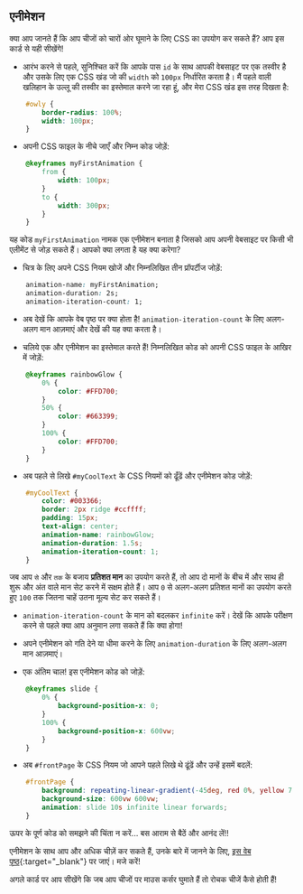 ## एनीमेशन

क्या आप जानते हैं कि आप चीजों को चारों ओर घूमाने के लिए CSS का उपयोग कर सकते हैं? आप इस कार्ड से यही सीखेंगे!

+ आरंभ करने से पहले, सुनिश्चित करें कि आपके पास `id` के साथ आपकी वेबसाइट पर एक तस्वीर है और उसके लिए एक CSS खंड जो की `width` को `100px` निर्धारित करता है। मैं पहले वाली खलिहान के उल्लू की तस्वीर का इस्तेमाल करने जा रहा हूं, और मेरा CSS खंड इस तरह दिखता है:

```css
    #owly {
        border-radius: 100%;
        width: 100px;
    }
```

+ अपनी CSS फाइल के नीचे जाएँ और निम्न कोड जोड़ें:

```css
    @keyframes myFirstAnimation {
        from {
            width: 100px;
        }
        to {
            width: 300px;
        }
    }
```

यह कोड `myFirstAnimation` नामक एक एनीमेशन बनाता है जिसको आप अपनी वेबसाइट पर किसी भी एलीमेंट से जोड़ सकते हैं। आपको क्या लगता है यह क्या करेगा?

+ चित्र के लिए अपने CSS नियम खोजें और निम्नलिखित तीन प्रॉपर्टीज जोड़ें:

```css
    animation-name: myFirstAnimation;
    animation-duration: 2s;
    animation-iteration-count: 1;
```

+ अब देखें कि आपके वेब पृष्ठ पर क्या होता है! `animation-iteration-count` के लिए अलग-अलग मान आज़माएं और देखें की यह क्या करता है।

+ चलिये एक और एनीमेशन का इस्तेमाल करते हैं! निम्नलिखित कोड को अपनी CSS फाइल के आखिर में जोड़ें:

```css
    @keyframes rainbowGlow {
        0% {
            color: #FFD700;
        }
        50% {
            color: #663399;
        }
        100% {
            color: #FFD700;
        }
    }
```

+ अब पहले से लिखे `#myCoolText` के CSS नियमों को ढूँढें और एनीमेशन कोड जोड़ें:

```css
    #myCoolText {        
        color: #003366;
        border: 2px ridge #ccffff;
        padding: 15px;
        text-align: center;
        animation-name: rainbowGlow;
        animation-duration: 1.5s;
        animation-iteration-count: 1;
    }
```

जब आप `से` और `तक` के बजाय **प्रतिशत मान** का उपयोग करते हैं, तो आप दो मानों के बीच में और साथ ही शुरू और अंत वाले मान सेट करने में सक्षम होते हैं। आप `0` से अलग-अलग प्रतिशत मानों का उपयोग करते हुए `100` तक जितना चाहें उतना मूल्य सेट कर सकते हैं।

+ `animation-iteration-count` के मान को बदलकर `infinite` करें। देखें कि आपके परीक्षण करने से पहले क्या आप अनुमान लगा सकते हैं कि क्या होगा!

+ अपने एनीमेशन को गति देने या धीमा करने के लिए `animation-duration` के लिए अलग-अलग मान आज़माएं।

+ एक अंतिम चाल! इस एनीमेशन कोड को जोड़ें:

```css
    @keyframes slide {
        0% {
            background-position-x: 0;
        }
        100% {
            background-position-x: 600vw;
        }
    }
```

+ अब `#frontPage` के CSS नियम जो आपने पहले लिखे थे ढूंढें और उन्हें इसमें बदलें:

```css
    #frontPage {
        background: repeating-linear-gradient(-45deg, red 0%, yellow 7.14%, lime 14.28%, cyan 21.42%, cyan 28.56%, blue 35.7%, magenta 42.84%, red 50%);
        background-size: 600vw 600vw;
        animation: slide 10s infinite linear forwards;
    }
```

ऊपर के पूर्ण कोड को समझने की चिंता न करें... बस आराम से बैठें और आनंद लें!!

एनीमेशन के साथ आप और अधिक चीज़ें कर सकते हैं, उनके बारे में जानने के लिए, [इस वेब पृष्ठ](http://dojo.soy/se-css-animation){:target="_blank"} पर जाएं। मजे करें!

अगले कार्ड पर आप सीखेंगे कि जब आप चीजों पर माउस कर्सर घुमाते हैं तो रोचक चीजें कैसे होती हैं!
